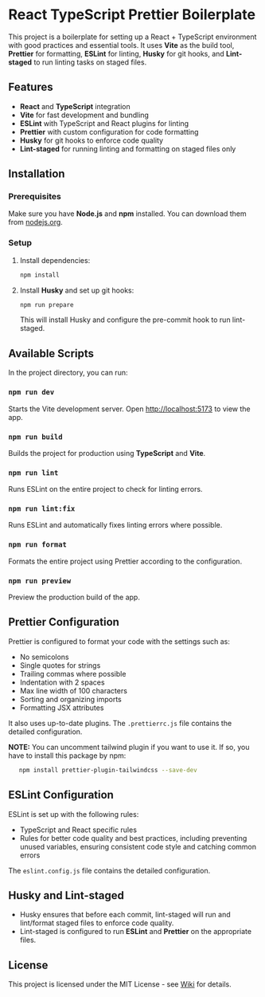 # React TypeScript Prettier Boilerplate

This project is a boilerplate for setting up a React + TypeScript environment with good practices
and essential tools. It uses **Vite** as the build tool, **Prettier** for formatting, **ESLint** for
linting, **Husky** for git hooks, and **Lint-staged** to run linting tasks on staged files.

## Features

- **React** and **TypeScript** integration
- **Vite** for fast development and bundling
- **ESLint** with TypeScript and React plugins for linting
- **Prettier** with custom configuration for code formatting
- **Husky** for git hooks to enforce code quality
- **Lint-staged** for running linting and formatting on staged files only

## Installation

### Prerequisites

Make sure you have **Node.js** and **npm** installed. You can download them from
[nodejs.org](https://nodejs.org/).

### Setup

1. Install dependencies:

   ```bash
   npm install
   ```

2. Install **Husky** and set up git hooks:
   ```bash
   npm run prepare
   ```
   This will install Husky and configure the pre-commit hook to run lint-staged.

## Available Scripts

In the project directory, you can run:

### `npm run dev`

Starts the Vite development server. Open [http://localhost:5173](http://localhost:5173) to view the
app.

### `npm run build`

Builds the project for production using **TypeScript** and **Vite**.

### `npm run lint`

Runs ESLint on the entire project to check for linting errors.

### `npm run lint:fix`

Runs ESLint and automatically fixes linting errors where possible.

### `npm run format`

Formats the entire project using Prettier according to the configuration.

### `npm run preview`

Preview the production build of the app.

## Prettier Configuration

Prettier is configured to format your code with the settings such as:

- No semicolons
- Single quotes for strings
- Trailing commas where possible
- Indentation with 2 spaces
- Max line width of 100 characters
- Sorting and organizing imports
- Formatting JSX attributes

It also uses up-to-date plugins. The `.prettierrc.js` file contains the detailed configuration.

**NOTE:** You can uncomment tailwind plugin if you want to use it. If so, you have to install this
package by npm:

```bash
   npm install prettier-plugin-tailwindcss --save-dev
```

## ESLint Configuration

ESLint is set up with the following rules:

- TypeScript and React specific rules
- Rules for better code quality and best practices, including preventing unused variables, ensuring
  consistent code style and catching common errors

The `eslint.config.js` file contains the detailed configuration.

## Husky and Lint-staged

- Husky ensures that before each commit, lint-staged will run and lint/format staged files to
  enforce code quality.
- Lint-staged is configured to run **ESLint** and **Prettier** on the appropriate files.

## License

This project is licensed under the MIT License - see
[Wiki](https://en.wikipedia.org/wiki/MIT_License) for details.
